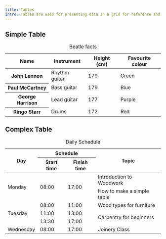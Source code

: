 ```yaml
---
title: Tables
intro: Tables are used for presenting data in a grid for reference and comparison.
---
```


<h2>Simple Table</h2>

<table>
    <caption>Beatle facts</caption>
    <thead>
        <tr>
            <th scope="col">Name</th>
            <th scope="col">Instrument</th>
            <th scope="col">Height (cm)</th>
            <th scope="col">Favourite colour</th>
        </tr>
    </thead>
    <tbody>
        <tr>
            <th scope="row">John Lennon</th>
            <td>Rhythm guitar</td>
            <td>179</td>
            <td>Green</td>
        </tr>
        <tr>
            <th scope="row">Paul McCartney</th>
            <td>Bass guitar</td>
            <td>179</td>
            <td>Blue</td>
        </tr>
        <tr>
            <th scope="row">George Harrison</th>
            <td>Lead guitar</td>
            <td>177</td>
            <td>Purple</td>
        </tr>
        <tr>
            <th scope="row">Ringo Starr</th>
            <td>Drums</td>
            <td>172</td>
            <td>Red</td>
        </tr>
    </tbody>
</table>

<h2>Complex Table</h2>

<table>
<caption>Daily Schedule</caption>
<thead>
<tr>
<th rowspan="2">Day</th>
<th colspan="2">Schedule</th>
<th rowspan="2">Topic</th>
</tr>
<tr>
<th>Start time</th>
<th>Finish time</th>
</tr>
</thead>
<tbody>
<tr>
<td rowspan="2">Monday</td>
<td rowspan="2">08:00</td>
<td rowspan="2">17:00</td>
<td>Introduction to Woodwork</td>
</tr>
<tr>
<td>How to make a simple table</td>
</tr>
<tr>
<td rowspan="4">Tuesday</td>
<td>08:00</td>
<td>11:00</td>
<td>Wood types for furniture</td>
</tr>
<tr>
<td rowspan="2">11:00</td>
<td rowspan="2">13:00</td>
</tr>
<tr>
<td rowspan="2">Carpentry for beginners</td>
</tr>
  <tr>
<td>13:30</td>
<td>17:00</td>
</tr>
  
<tr>
<td>Wednesday</td>
<td>08:00</td>
<td>17:00</td>
<td>Joinery Class</td>
</tr>
</tbody>
</table>
